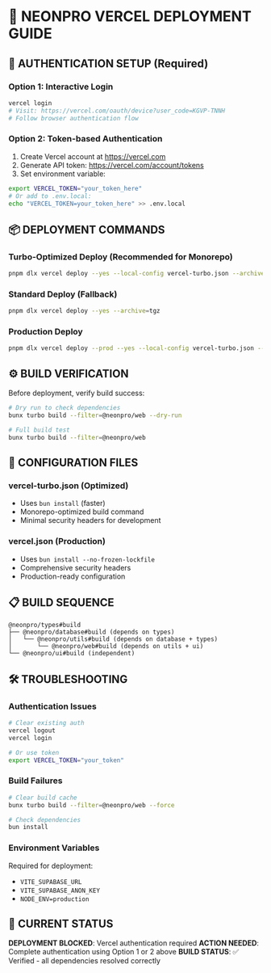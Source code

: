 # 🚀 NEONPRO VERCEL DEPLOYMENT GUIDE

## 🔐 AUTHENTICATION SETUP (Required)

### Option 1: Interactive Login
```bash
vercel login
# Visit: https://vercel.com/oauth/device?user_code=KGVP-TNNH
# Follow browser authentication flow
```

### Option 2: Token-based Authentication
1. Create Vercel account at https://vercel.com
2. Generate API token: https://vercel.com/account/tokens
3. Set environment variable:
```bash
export VERCEL_TOKEN="your_token_here"
# Or add to .env.local:
echo "VERCEL_TOKEN=your_token_here" >> .env.local
```

## 📦 DEPLOYMENT COMMANDS

### Turbo-Optimized Deploy (Recommended for Monorepo)
```bash
pnpm dlx vercel deploy --yes --local-config vercel-turbo.json --archive=tgz
```

### Standard Deploy (Fallback)
```bash
pnpm dlx vercel deploy --yes --archive=tgz
```

### Production Deploy
```bash
pnpm dlx vercel deploy --prod --yes --local-config vercel-turbo.json --archive=tgz
```

## ⚙️ BUILD VERIFICATION

Before deployment, verify build success:
```bash
# Dry run to check dependencies
bunx turbo build --filter=@neonpro/web --dry-run

# Full build test
bunx turbo build --filter=@neonpro/web
```

## 🔧 CONFIGURATION FILES

### vercel-turbo.json (Optimized)
- Uses `bun install` (faster)
- Monorepo-optimized build command
- Minimal security headers for development

### vercel.json (Production)
- Uses `bun install --no-frozen-lockfile`
- Comprehensive security headers
- Production-ready configuration

## 📋 BUILD SEQUENCE
```
@neonpro/types#build
├── @neonpro/database#build (depends on types)
│   └── @neonpro/utils#build (depends on database + types)
│       └── @neonpro/web#build (depends on utils + ui)
└── @neonpro/ui#build (independent)
```

## 🛠️ TROUBLESHOOTING

### Authentication Issues
```bash
# Clear existing auth
vercel logout
vercel login

# Or use token
export VERCEL_TOKEN="your_token"
```

### Build Failures
```bash
# Clear build cache
bunx turbo build --filter=@neonpro/web --force

# Check dependencies
bun install
```

### Environment Variables
Required for deployment:
- `VITE_SUPABASE_URL`
- `VITE_SUPABASE_ANON_KEY`
- `NODE_ENV=production`

## 🚨 CURRENT STATUS

**DEPLOYMENT BLOCKED**: Vercel authentication required
**ACTION NEEDED**: Complete authentication using Option 1 or 2 above
**BUILD STATUS**: ✅ Verified - all dependencies resolved correctly